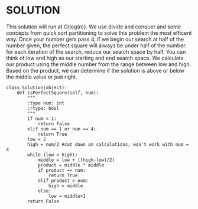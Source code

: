 # SOLUTION
This solution will run at O(log(n)). We use divide and conquer and some concepts from quick sort partitioning to solve this problem the most efficent way.
Once your number gets pass 4, if we begin our search at half of the number given, the perfect square will always be under half of the number.
for each iteration of the search, reduce our search space by half. You can think of low and high as our starting and end search space. 
We calculate our product using the middle number from the range between low and high. Based on the product, we can determine if the solution is above or below the middle value or just right.

```
class Solution(object):
    def isPerfectSquare(self, num):
        """
        :type num: int
        :rtype: bool
        """
        if num < 1:
            return False
        elif num == 1 or num == 4:
            return True
        low = 2
        high = num/2 #cut down on calculations, won't work with num = 4
        while (low < high):
            middle = low + ((high-low)/2)
            product = middle * middle
            if product == num:
                return True
            elif product > num:
                high = middle
            else:
                low = middle+1
        return False
```
